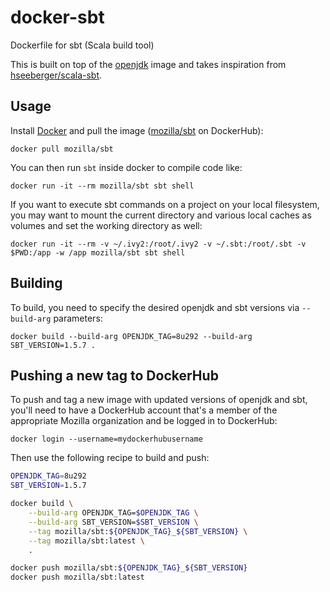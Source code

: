 # docker-sbt
Dockerfile for sbt (Scala build tool)

This is built on top of the
[openjdk](https://hub.docker.com/_/openjdk/) image
and takes inspiration from
[hseeberger/scala-sbt](https://github.com/hseeberger/scala-sbt).

## Usage

Install [Docker](https://www.docker.com/) and pull the image
([mozilla/sbt](https://hub.docker.com/r/mozilla/sbt/) on DockerHub):

    docker pull mozilla/sbt

You can then run `sbt` inside docker to compile code like:

    docker run -it --rm mozilla/sbt sbt shell

If you want to execute sbt commands on a project on your local
filesystem, you may want to mount the current directory and various
local caches as volumes and set the working directory as well:

    docker run -it --rm -v ~/.ivy2:/root/.ivy2 -v ~/.sbt:/root/.sbt -v $PWD:/app -w /app mozilla/sbt sbt shell

## Building

To build, you need to specify the desired openjdk and sbt versions via
`--build-arg` parameters:

    docker build --build-arg OPENJDK_TAG=8u292 --build-arg SBT_VERSION=1.5.7 .

## Pushing a new tag to DockerHub

To push and tag a new image with updated versions of openjdk and sbt,
you'll need to have a DockerHub account that's a member of the appropriate
Mozilla organization and be logged in to DockerHub:

    docker login --username=mydockerhubusername

Then use the following recipe to build and push:

```bash
OPENJDK_TAG=8u292
SBT_VERSION=1.5.7

docker build \
    --build-arg OPENJDK_TAG=$OPENJDK_TAG \
    --build-arg SBT_VERSION=$SBT_VERSION \
    --tag mozilla/sbt:${OPENJDK_TAG}_${SBT_VERSION} \
    --tag mozilla/sbt:latest \
    .

docker push mozilla/sbt:${OPENJDK_TAG}_${SBT_VERSION}
docker push mozilla/sbt:latest
```
